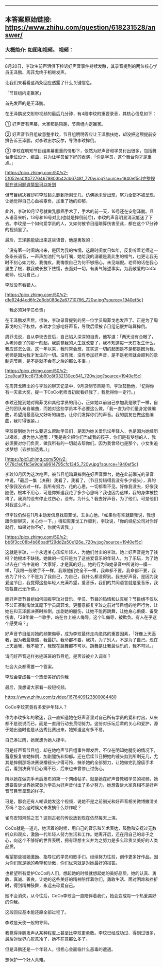 ----------------------------------------
## 本答案原始链接: https://www.zhihu.com/question/618231528/answer/
### 大概简介: 如图和视频。 视频：
----------------------------------------
8月20日，李玟生前声泪俱下控诉好声音事件持续发酵，其录音提到的两位核心学员王泽鹏、周菲戈终于相继发声。

让我们来看看这两条回应透露了什么关键信息。


「节目组内定赢家」

首先发声的是王泽鹏。

在王泽鹏发文附带视频的最后几分钟，有4段李玟的重要录音，其核心信息如下：

① 好声音有黑幕，大家都是陪跑，节目组内定赢家。

② 好声音节目组故意整李玟，节目组明明答应让王泽鹏扶她，却没把这项提前安排告诉王泽鹏，对李玟出尔反尔，导致李玟摔倒。

③ 李玟在明知节目组黑幕重重的情形下，依然为好声音和学员付出很多，包括舞台走位设计、编曲，只为让学员留下好的表演，「你是学员，这个舞台你才是重点。」

[https://picx.zhimg.com/50/v2-5f052ea0ff472764679803b42db6748f_720w.jpg?source=1940ef5c]完整视频在该问题详情里可以听到

但节目组决赛却将李玟镜头删到所剩无几，仿佛她未曾出现，努力全部不被呈现，让她觉得自己心血被辜负，加重了她的抑郁。

此外，李玟10月17号就做乳腺癌手术了，手术的前一天，16号还在安慰泽鹏。且从语音来听，13号和16号对比(也就是摔倒前后)，李玟的声音明显消沉低迷了下去。李玟是一个如何爱学员的人，又如何被节目组暗算伤害至此，都在这个17分钟的视频里了。

最后，王泽鹏能放出来这些语音，他是勇敢的：

「没有第一时间站出来，是因为我的怯懦，这段时间度日如年，反复听着老师这一条条长语音，一声声加油打气与叮嘱，她给我的温暖是我此生的福气，也更让我无时不刻心如刀绞，我愧疚，我悔恨自己为何不够细心，未见端倪。老师的话在我心里生了根，教我成长放下怯懦，去面对一切，有勇气陈述事实，为我敬爱的CoCo老师，也为自己。」

李玟没有看错人。

[https://picx.zhimg.com/50/v2-dfe924d4cd6fc2e6cb083e2a67710796_720w.jpg?source=1940ef5c]


「我必须对学员负责」

在王泽鹏发声后，很快，李玟录音提到的另一位学员周菲戈也发声了。正是为了周菲戈的公平权益，李玟才会怒呛好声音，导致后续被节目组记恨并暗算摔倒。

周菲戈说，自从李玟去世后，自己陷入深深的自责，他写道：「两天没有合眼了，从老师走了的那一刻起，我感觉我的人生就改变了，我不知道每一天在发生什么，我应该怎么做。这一年以来，我时常会想，其实这一切的起因是不是都是因为我，老师是因为我才发生的一切。没有我，没有参加好声音，是不是老师就会顺利的录制完节目，是不是就不会有之后的那么多事。」

[https://picx.zhimg.com/50/v2-2ca9eaf91cc873bb90c8f032130ec641_720w.jpg?source=1940ef5c]

在周菲戈晒出的与李玟的聊天记录中，9月录制节目期间，李玟鼓励他，「记得你有一天拿大奖，提一下CoCo老师当初就看好我了，我觉得你一定行。」

李玟还提到她对周菲戈和其他学员的用心，正如她以前自己参加我是歌手一样，自己的团队亲自编曲，而她对这些学员本不必要这么做，「我一直为你们量身定做编曲，希望用最高级又好听的编曲，让你们发挥你们的声音。我的朋友在做这些编曲，我盯得很紧。」

李玟提到她为什么要这么帮助学员们，是因为她关爱乐坛年轻人，也是因为她经历过艰难，想为他人遮雨：「我是完全把你们当成我的孩子，你们是有梦想的人，我必须要对你们负责，做我所有的一切就去帮你们。因为我曾经也是那个，小女生追求梦想（去参加选秀。）」

[https://pic1.zhimg.com/50/v2-0178c1e0f1c5e9da1a9614795cfc1345_720w.jpg?source=1940ef5c]

李玟10月因为这次呛声，被节目组暗算摔倒在好声音舞台，她在此前曝光的录音中说，「最后一集（决赛）我看了，我看了，（节目剪辑得我没有多少镜头），真的好像我没去过一样。我所有努力、花的心思，一切都看不见。好像我没去，好像我随便，根本不用心，可是你知道我花了多少心思吗？我也因为这样，我的身体被拉垮了。我真的没有停止过伤心，没有。为什么？我去好声音，为了他们，可是他们对我这么坏。」

但李玟仍然在11月主动发信息找周菲戈，去关心他，「如果你有空就跟我说，我想跟你聊聊天，关心你一下。」得知周菲戈工作顺利，李玟说，「你的经纪公司对你好就行，如果对你不好，你就告诉我。」

[https://picx.zhimg.com/50/v2-bb6f3cc08b4b86badff29dd2a50e126e_720w.jpg?source=1940ef5c]

这就是李玟，一个永远关心乐坛年轻人，为他们付出的李玟。她上好声音是为了钱吗？她根本不缺钱。她做的一切只是为了这些爱音乐的年轻人，为了乐坛，为了她过去在广告中说的「大家好，才是真的好」。她的行为和她录音中所说的一模一样，「我跟一般歌手不一样，我跟他们完全不一样，我命都不要。我命都不要，我去为了什么？不是为了我自己，为自己，我什么都没得到。我去好声音，是因为我爱这节目，我觉得这些年轻人充满希望，爱音乐，我们的共同语言就是爱音乐，我牺牲自己无所谓。」

而好声音节目组如何回报李玟对音乐、学员、节目的热情和认真呢？节目组不仅以不公正赛制淘汰其麾下学员周菲戈，更蓄意报复李玟之前对节目组的呛声行为，让她在和王泽鹏决赛时摔倒，加剧她的腿伤，让她不能再跳舞，让她身心俱疲、备受伤害，「28年做一个歌手，站在台上被人侮辱。这个叫侮辱，被欺负。有人在乎这个感受吗？」

好声音节目组对她的频繁侮辱，成为李玟最终走向绝路的重要因素，「好像上天逼我，因为我最能熬，我最拼。我命都不要，我拼，为了别人，不是为了自己。现在上天逼我，我不能了，我现在跳舞都不可以，跳舞是让我最快乐的，我不可以。」

请问好声音这样劣迹斑斑的节目组，是否该被介入调查？

社会大众都需要一个答案。


李玟会变成每一个热爱美好的你我

最后，我想请大家看一段短视频。

https://www.zhihu.com/zvideo/1676409123800084480

CoCo李玟究竟有多爱护年轻人？

作为李玟多年的歌迷，我一直知道她在好声音里对自己所有学员的爱和付出，从来都不是说说而已，而是一直用行动去贯彻努力。这份对乐坛后辈的关心和爱护，源于她出道时也是从选秀比赛出来，她知道这有多不易。

自己淋过雨，她就想为她人撑伞。

可是好声音节目组，却在她呛声节目组事件爆发后，不仅在明知她腿伤的情况下，蓄意报复害她摔倒，加剧腿伤和抑郁。还在后续节目把她的镜头剪到所剩无几，尤其是摔倒那场决赛录播镜头少得可怜，抹杀她的全部努力，让她做完乳腺癌手术后，看到决赛节目心痛不已，后来也未曾停止过伤心。

所以她在做完手术后发布的第一个网络帖子，就是她在好声音教唱学员的视频，她想要告诉世界她究竟为学员为好声音付出了多少努力，她想告诉大家真相不是好声音节目里呈现的样子。

可是，那会还有人嘲讽她发这个视频，说她不是之前删光和好声音相关微博撇清关系吗？怎么这时候又来发搞什么炒作呢？

雀鸟安知鸿鹄之志？这则古老的传说放到现在依然每天上演。

CoCo就是一道光，她活着的时候，用自己的音乐和艺术表达，鼓励和安抚过无数听众和观众，激励一代年轻人努力生活和工作。她离开后，还在用自己的赤子之心，向这个不够好的世界表明，拥有理想主义并为之努力是多么珍贵又美好的人类品质。

希望那些被她激励、指导过的学员和歌手们，继续努力往前，创作更多好作品。因为你们就是她的希望和骄傲，你们优秀就是对她最好的报答。

也希望所有爱护CoCo的人们，想起她的时候就想起她的美好品质，她的认真、勇敢、真诚、善良，让她的这些美好的精神陪伴着你们，勇敢生活、面对困难和挫折时，得到精神鼓舞，永远去珍爱自己。

她不会消失，从今往后，CoCo李玟会一直陪伴着我们，她会变成每一个热爱美好的你我。

这段回应基本能还原全部过程了。

李玟是天使一般的导师。

我觉得泽鹏发声从某种程度上甚至比李玟更勇敢。李玟已经成功过、得到过很多，最后对世界心灰意冷了，她不在意那么多了。

但是泽鹏还是一个年轻人。很担心会面临什么恶毒的遭遇。

想保护一个好人真难。